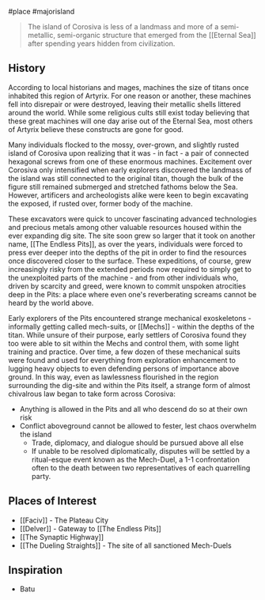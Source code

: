 #place #majorisland 

> The island of Corosiva is less of a landmass and more of a semi-metallic, semi-organic structure that emerged from the [[Eternal Sea]] after spending years hidden from civilization. 
## History
According to local historians and mages, machines the size of titans once inhabited this region of Artyrix. For one reason or another, these machines fell into disrepair or were destroyed, leaving their metallic shells littered around the world. While some religious cults still exist today believing that these great machines will one day arise out of the Eternal Sea, most others of Artyrix believe these constructs are gone for good.

Many individuals flocked to the mossy, over-grown, and slightly rusted island of Corosiva upon realizing that it was - in fact - a pair of connected hexagonal screws from one of these enormous machines. Excitement over Corosiva only intensified when early explorers discovered the landmass of the island was still connected to the original titan, though the bulk of the figure still remained submerged and stretched fathoms below the Sea. However, artificers and archeologists alike were keen to begin excavating the exposed, if rusted over, former body of the machine. 

These excavators were quick to uncover fascinating advanced technologies and precious metals among other valuable resources housed within the ever expanding dig site. The site soon grew so larger that it took on another name, [[The Endless Pits]], as over the years, individuals were forced to press ever deeper into the depths of the pit in order to find the resources once discovered closer to the surface. These expeditions, of course, grew increasingly risky from the extended periods now required to simply get to the unexploited parts of the machine - and from other individuals who, driven by scarcity and greed, were known to commit unspoken atrocities deep in the Pits: a place where even one's reverberating screams cannot be heard by the world above.

Early explorers of the Pits encountered strange mechanical exoskeletons - informally getting called mech-suits, or [[Mechs]] - within the depths of the titan. While unsure of their purpose, early settlers of Corosiva found they too were able to sit within the Mechs and control them, with some light training and practice. Over time, a few dozen of these mechanical suits were found and used for everything from exploration enhancement to lugging heavy objects to even defending persons of importance above ground. In this way, even as lawlessness flourished in the region surrounding the dig-site and within the Pits itself, a strange form of almost chivalrous law began to take form across Corosiva:
- Anything is allowed in the Pits and all who descend do so at their own risk
- Conflict aboveground cannot be allowed to fester, lest chaos overwhelm the island
	- Trade, diplomacy, and dialogue should be pursued above all else
	- If unable to be resolved diplomatically, disputes will be settled by a ritual-esque event known as the Mech-Duel, a 1-1 confrontation often to the death between two representatives of each quarrelling party.
## Places of Interest
- [[Faciv]] - The Plateau City
- [[Delver]] - Gateway to [[The Endless Pits]]
- [[The Synaptic Highway]]
- [[The Dueling Straights]] - The site of all sanctioned Mech-Duels

## Inspiration
- Batu